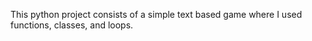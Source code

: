 This python project consists of a simple text based game where I used functions, classes, and loops.